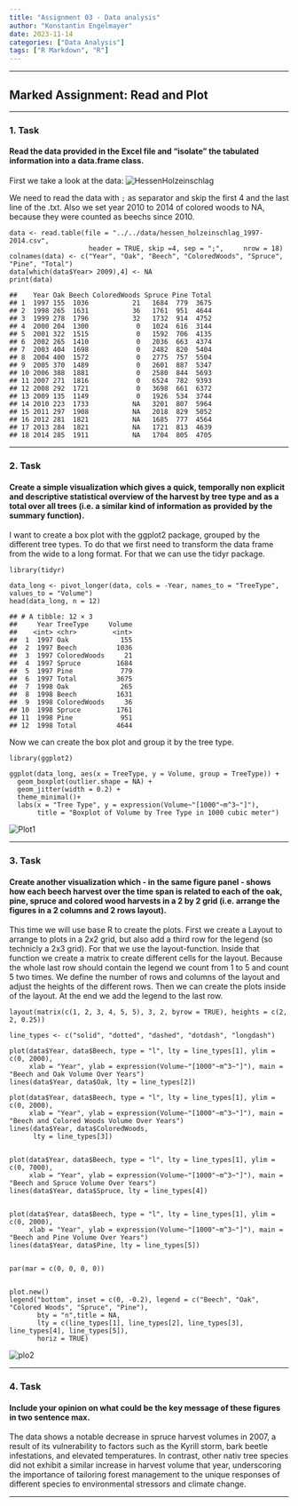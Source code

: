 ```yaml
---
title: "Assignment 03 - Data analysis"
author: "Konstantin Engelmayer"
date: 2023-11-14
categories: ["Data Analysis"]
tags: ["R Markdown", "R"]
---
```


------------------------------------------------------------------------

## Marked Assignment: Read and Plot

------------------------------------------------------------------------

### 1. Task

#### Read the data provided in the Excel file and “isolate” the tabulated information into a data.frame class.

First we take a look at the data: 
![HessenHolzeinschlag](Hessen_holzeinschlag.PNG)

We need to read the data with `;` as separator and skip the first 4 and
the last line of the .txt. Also we set year 2010 to 2014 of colored
woods to NA, because they were counted as beechs since 2010.

    data <- read.table(file = "../../data/hessen_holzeinschlag_1997-2014.csv", 
                        header = TRUE, skip =4, sep = ";",     nrow = 18)
    colnames(data) <- c("Year", "Oak", "Beech", "ColoredWoods", "Spruce", "Pine", "Total")
    data[which(data$Year> 2009),4] <- NA
    print(data)

    ##    Year Oak Beech ColoredWoods Spruce Pine Total
    ## 1  1997 155  1036           21   1684  779  3675
    ## 2  1998 265  1631           36   1761  951  4644
    ## 3  1999 278  1796           32   1732  914  4752
    ## 4  2000 204  1300            0   1024  616  3144
    ## 5  2001 322  1515            0   1592  706  4135
    ## 6  2002 265  1410            0   2036  663  4374
    ## 7  2003 404  1698            0   2482  820  5404
    ## 8  2004 400  1572            0   2775  757  5504
    ## 9  2005 370  1489            0   2601  887  5347
    ## 10 2006 388  1881            0   2580  844  5693
    ## 11 2007 271  1816            0   6524  782  9393
    ## 12 2008 292  1721            0   3698  661  6372
    ## 13 2009 135  1149            0   1926  534  3744
    ## 14 2010 223  1733           NA   3201  807  5964
    ## 15 2011 297  1908           NA   2018  829  5052
    ## 16 2012 281  1821           NA   1685  777  4564
    ## 17 2013 284  1821           NA   1721  813  4639
    ## 18 2014 285  1911           NA   1704  805  4705

------------------------------------------------------------------------

### 2. Task

#### Create a simple visualization which gives a quick, temporally non explicit and descriptive statistical overview of the harvest by tree type and as a total over all trees (i.e. a similar kind of information as provided by the summary function).

I want to create a box plot with the ggplot2 package, grouped by the
different tree types. To do that we first need to transform the data
frame from the wide to a long format. For that we can use the tidyr
package.

    library(tidyr)

    data_long <- pivot_longer(data, cols = -Year, names_to = "TreeType", values_to = "Volume")
    head(data_long, n = 12)

    ## # A tibble: 12 × 3
    ##     Year TreeType     Volume
    ##    <int> <chr>         <int>
    ##  1  1997 Oak             155
    ##  2  1997 Beech          1036
    ##  3  1997 ColoredWoods     21
    ##  4  1997 Spruce         1684
    ##  5  1997 Pine            779
    ##  6  1997 Total          3675
    ##  7  1998 Oak             265
    ##  8  1998 Beech          1631
    ##  9  1998 ColoredWoods     36
    ## 10  1998 Spruce         1761
    ## 11  1998 Pine            951
    ## 12  1998 Total          4644

Now we can create the box plot and group it by the tree type.

    library(ggplot2)

    ggplot(data_long, aes(x = TreeType, y = Volume, group = TreeType)) +
      geom_boxplot(outlier.shape = NA) +
      geom_jitter(width = 0.2) +         
      theme_minimal()+
      labs(x = "Tree Type", y = expression(Volume~"[1000"~m^3~"]"), 
           title = "Boxplot of Volume by Tree Type in 1000 cubic meter")

![Plot1](unnamed-chunk-4-1.png)

------------------------------------------------------------------------

### 3. Task

#### Create another visualization which - in the same figure panel - shows how each beech harvest over the time span is related to each of the oak, pine, spruce and colored wood harvests in a 2 by 2 grid (i.e. arrange the figures in a 2 columns and 2 rows layout).

This time we will use base R to create the plots. First we create a
Layout to arrange to plots in a 2x2 grid, but also add a third row for
the legend (so technicly a 2x3 grid). For that we use the
layout-function. Inside that function we create a matrix to create
different cells for the layout. Because the whole last row should
contain the legend we count from 1 to 5 and count 5 two times. We define
the number of rows and columns of the layout and adjust the heights of
the different rows. Then we can create the plots inside of the layout.
At the end we add the legend to the last row.

    layout(matrix(c(1, 2, 3, 4, 5, 5), 3, 2, byrow = TRUE), heights = c(2, 2, 0.25))

    line_types <- c("solid", "dotted", "dashed", "dotdash", "longdash")

    plot(data$Year, data$Beech, type = "l", lty = line_types[1], ylim = c(0, 2000),
         xlab = "Year", ylab = expression(Volume~"[1000"~m^3~"]"), main = "Beech and Oak Volume Over Years")
    lines(data$Year, data$Oak, lty = line_types[2])

    plot(data$Year, data$Beech, type = "l", lty = line_types[1], ylim = c(0, 2000), 
         xlab = "Year", ylab = expression(Volume~"[1000"~m^3~"]"), main = "Beech and Colored Woods Volume Over Years")
    lines(data$Year, data$ColoredWoods,
          lty = line_types[3])


    plot(data$Year, data$Beech, type = "l", lty = line_types[1], ylim = c(0, 7000),
         xlab = "Year", ylab = expression(Volume~"[1000"~m^3~"]"), main = "Beech and Spruce Volume Over Years")
    lines(data$Year, data$Spruce, lty = line_types[4])


    plot(data$Year, data$Beech, type = "l", lty = line_types[1], ylim = c(0, 2000),
         xlab = "Year", ylab = expression(Volume~"[1000"~m^3~"]"), main = "Beech and Pine Volume Over Years")
    lines(data$Year, data$Pine, lty = line_types[5])


    par(mar = c(0, 0, 0, 0))


    plot.new()
    legend("bottom", inset = c(0, -0.2), legend = c("Beech", "Oak", "Colored Woods", "Spruce", "Pine"), 
           bty = "n",title = NA, 
           lty = c(line_types[1], line_types[2], line_types[3], line_types[4], line_types[5]), 
           horiz = TRUE)

![plo2](unnamed-chunk-5-1.png)

------------------------------------------------------------------------

### 4. Task

#### Include your opinion on what could be the key message of these figures in two sentence max.

The data shows a notable decrease in spruce harvest volumes in 2007, a
result of its vulnerability to factors such as the Kyrill storm, bark
beetle infestations, and elevated temperatures. In contrast, other nativ
tree species did not exhibit a similar increase in harvest volume that
year, underscoring the importance of tailoring forest management to the 
unique responses of different species to environmental stressors and climate change.


------------------------------------------------------------------------
